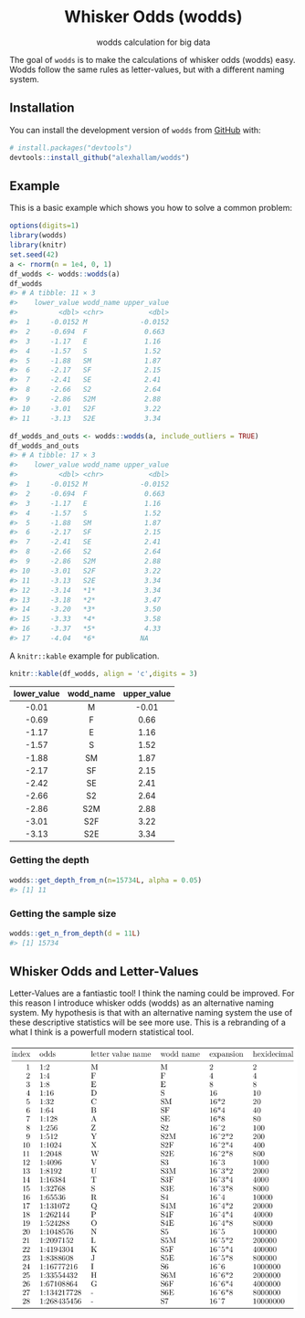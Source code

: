 
<!-- README.md is generated from README.Rmd. Please edit that file -->
<h1 align="center">
Whisker Odds (wodds)
</h1>
<p align="center">
wodds calculation for big data
</p>
<!-- badges: start -->
<!-- badges: end -->

The goal of `wodds` is to make the calculations of whisker odds (wodds)
easy. Wodds follow the same rules as letter-values, but with a different
naming system.

## Installation

You can install the development version of `wodds` from
[GitHub](https://github.com) with:

``` r
# install.packages("devtools")
devtools::install_github("alexhallam/wodds")
```

## Example

This is a basic example which shows you how to solve a common problem:

``` r
options(digits=1)
library(wodds)
library(knitr)
set.seed(42)
a <- rnorm(n = 1e4, 0, 1)
df_wodds <- wodds::wodds(a)
df_wodds
#> # A tibble: 11 × 3
#>    lower_value wodd_name upper_value
#>          <dbl> <chr>           <dbl>
#>  1     -0.0152 M             -0.0152
#>  2     -0.694  F              0.663 
#>  3     -1.17   E              1.16  
#>  4     -1.57   S              1.52  
#>  5     -1.88   SM             1.87  
#>  6     -2.17   SF             2.15  
#>  7     -2.41   SE             2.41  
#>  8     -2.66   S2             2.64  
#>  9     -2.86   S2M            2.88  
#> 10     -3.01   S2F            3.22  
#> 11     -3.13   S2E            3.34
```

``` r
df_wodds_and_outs <- wodds::wodds(a, include_outliers = TRUE)
df_wodds_and_outs
#> # A tibble: 17 × 3
#>    lower_value wodd_name upper_value
#>          <dbl> <chr>           <dbl>
#>  1     -0.0152 M             -0.0152
#>  2     -0.694  F              0.663 
#>  3     -1.17   E              1.16  
#>  4     -1.57   S              1.52  
#>  5     -1.88   SM             1.87  
#>  6     -2.17   SF             2.15  
#>  7     -2.41   SE             2.41  
#>  8     -2.66   S2             2.64  
#>  9     -2.86   S2M            2.88  
#> 10     -3.01   S2F            3.22  
#> 11     -3.13   S2E            3.34  
#> 12     -3.14   *1*            3.34  
#> 13     -3.18   *2*            3.47  
#> 14     -3.20   *3*            3.50  
#> 15     -3.33   *4*            3.58  
#> 16     -3.37   *5*            4.33  
#> 17     -4.04   *6*           NA
```

A `knitr::kable` example for publication.

``` r
knitr::kable(df_wodds, align = 'c',digits = 3)
```

| lower\_value | wodd\_name | upper\_value |
|:------------:|:----------:|:------------:|
|    -0.01     |     M      |    -0.01     |
|    -0.69     |     F      |     0.66     |
|    -1.17     |     E      |     1.16     |
|    -1.57     |     S      |     1.52     |
|    -1.88     |     SM     |     1.87     |
|    -2.17     |     SF     |     2.15     |
|    -2.42     |     SE     |     2.41     |
|    -2.66     |     S2     |     2.64     |
|    -2.86     |    S2M     |     2.88     |
|    -3.01     |    S2F     |     3.22     |
|    -3.13     |    S2E     |     3.34     |

### Getting the depth

``` r
wodds::get_depth_from_n(n=15734L, alpha = 0.05)
#> [1] 11
```

### Getting the sample size

``` r
wodds::get_n_from_depth(d = 11L)
#> [1] 15734
```

## Whisker Odds and Letter-Values

Letter-Values are a fantiastic tool! I think the naming could be
improved. For this reason I introduce whisker odds (wodds) as an
alternative naming system. My hypothesis is that with an alternative
naming system the use of these descriptive statistics will be see more
use. This is a rebranding of a what I think is a powerfull modern
statistical tool.

![](man/figures/table.png)
